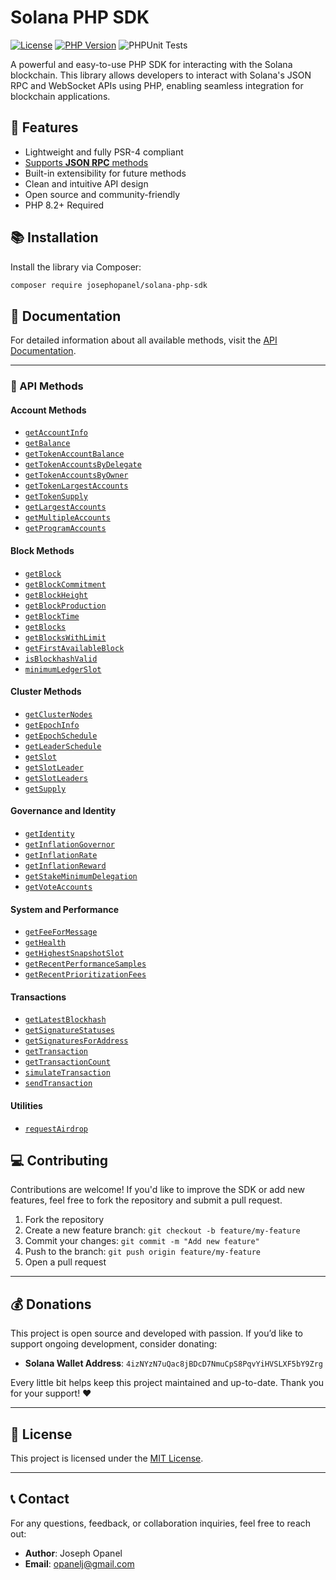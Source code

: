 # Solana PHP SDK

[![License](https://img.shields.io/badge/license-MIT-blue.svg)](https://opensource.org/licenses/MIT)
[![PHP Version](https://img.shields.io/badge/PHP-%5E8.0-blue)](https://www.php.net/releases/8.0/)
![PHPUnit Tests](https://github.com/jopanel/solana-php-sdk/actions/workflows/phpunit.yml/badge.svg)


A powerful and easy-to-use PHP SDK for interacting with the Solana blockchain. This library allows developers to interact with Solana's JSON RPC and WebSocket APIs using PHP, enabling seamless integration for blockchain applications.

## 🚀 Features
- Lightweight and fully PSR-4 compliant
- [Supports **JSON RPC** methods](https://solana.com/docs/rpc)
- Built-in extensibility for future methods
- Clean and intuitive API design
- Open source and community-friendly
- PHP 8.2+ Required

## 📚 Installation

Install the library via Composer:

```bash
composer require josephopanel/solana-php-sdk
```

## 📖 Documentation

For detailed information about all available methods, visit the [API Documentation](docs/API.md).

---

### 🚀 API Methods

#### Account Methods
- [`getAccountInfo`](docs/API.md#getaccountinfo)
- [`getBalance`](docs/API.md#getbalance)
- [`getTokenAccountBalance`](docs/API.md#gettokenaccountbalance)
- [`getTokenAccountsByDelegate`](docs/API.md#gettokenaccountsbydelegate)
- [`getTokenAccountsByOwner`](docs/API.md#gettokenaccountsbyowner)
- [`getTokenLargestAccounts`](docs/API.md#gettokenlargestaccounts)
- [`getTokenSupply`](docs/API.md#gettokensupply)
- [`getLargestAccounts`](docs/API.md#getlargestaccounts)
- [`getMultipleAccounts`](docs/API.md#getmultipleaccounts)
- [`getProgramAccounts`](docs/API.md#getprogramaccounts)

#### Block Methods
- [`getBlock`](docs/API.md#getblock)
- [`getBlockCommitment`](docs/API.md#getblockcommitment)
- [`getBlockHeight`](docs/API.md#getblockheight)
- [`getBlockProduction`](docs/API.md#getblockproduction)
- [`getBlockTime`](docs/API.md#getblocktime)
- [`getBlocks`](docs/API.md#getblocks)
- [`getBlocksWithLimit`](docs/API.md#getblockswithlimit)
- [`getFirstAvailableBlock`](docs/API.md#getfirstavailableblock)
- [`isBlockhashValid`](docs/API.md#isblockhashvalid)
- [`minimumLedgerSlot`](docs/API.md#minimumledgerslot)

#### Cluster Methods
- [`getClusterNodes`](docs/API.md#getclusternodes)
- [`getEpochInfo`](docs/API.md#getepochinfo)
- [`getEpochSchedule`](docs/API.md#getepochschedule)
- [`getLeaderSchedule`](docs/API.md#getleaderschedule)
- [`getSlot`](docs/API.md#getslot)
- [`getSlotLeader`](docs/API.md#getslotleader)
- [`getSlotLeaders`](docs/API.md#getslotleaders)
- [`getSupply`](docs/API.md#getsupply)

#### Governance and Identity
- [`getIdentity`](docs/API.md#getidentity)
- [`getInflationGovernor`](docs/API.md#getinflationgovernor)
- [`getInflationRate`](docs/API.md#getinflationrate)
- [`getInflationReward`](docs/API.md#getinflationreward)
- [`getStakeMinimumDelegation`](docs/API.md#getstakeminimumdelegation)
- [`getVoteAccounts`](docs/API.md#getvoteaccounts)

#### System and Performance
- [`getFeeForMessage`](docs/API.md#getfeeformessage)
- [`getHealth`](docs/API.md#gethealth)
- [`getHighestSnapshotSlot`](docs/API.md#gethighestsnapshotslot)
- [`getRecentPerformanceSamples`](docs/API.md#getrecentperformancesamples)
- [`getRecentPrioritizationFees`](docs/API.md#getrecentprioritizationfees)

#### Transactions
- [`getLatestBlockhash`](docs/API.md#getlatestblockhash)
- [`getSignatureStatuses`](docs/API.md#getsignaturestatuses)
- [`getSignaturesForAddress`](docs/API.md#getsignaturesforaddress)
- [`getTransaction`](docs/API.md#gettransaction)
- [`getTransactionCount`](docs/API.md#gettransactioncount)
- [`simulateTransaction`](docs/API.md#simulatetransaction)
- [`sendTransaction`](docs/API.md#sendtransaction)

#### Utilities
- [`requestAirdrop`](docs/API.md#requestairdrop)


## 💻 Contributing

Contributions are welcome! If you'd like to improve the SDK or add new features, feel free to fork the repository and submit a pull request.

1. Fork the repository
2. Create a new feature branch: `git checkout -b feature/my-feature`
3. Commit your changes: `git commit -m "Add new feature"`
4. Push to the branch: `git push origin feature/my-feature`
5. Open a pull request

---

## 💰 Donations

This project is open source and developed with passion. If you’d like to support ongoing development, consider donating:

- **Solana Wallet Address**: `4izNYzN7uQac8jBDcD7NmuCpS8PqvYiHVSLXF5bY9Zrg`

Every little bit helps keep this project maintained and up-to-date. Thank you for your support! ❤️

---

## 📜 License

This project is licensed under the [MIT License](https://opensource.org/licenses/MIT).

---

## 📞 Contact

For any questions, feedback, or collaboration inquiries, feel free to reach out:

- **Author**: Joseph Opanel
- **Email**: [opanelj@gmail.com](mailto:opanelj@gmail.com)
